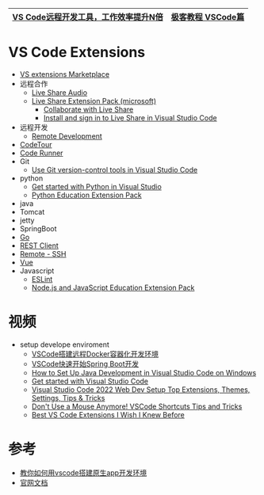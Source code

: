 



[VS Code远程开发工具，工作效率提升N倍](https://mp.weixin.qq.com/s/AR9BbYG4t8nKvhWihaEgvg)|[极客教程  VSCode篇](https://geek-docs.com/vscode)|
---|---|


# VS Code Extensions
* [VS extensions Marketplace](https://marketplace.visualstudio.com/search?target=VSCode&category=Extension%20Packs&sortBy=Installs)
* 远程合作
  * [Live Share Audio](https://marketplace.visualstudio.com/items?itemName=MS-vsliveshare.vsliveshare-audio) 
  * [Live Share Extension Pack (microsoft) ](https://www.youtube.com/watch?v=A2ceblXTBBc&list=PLj6YeMhvp2S5UgiQnBfvD7XgOMKs3O_G6&index=6)
    * [Collaborate with Live Share](https://code.visualstudio.com/learn/collaboration/live-share) 
    * [Install and sign in to Live Share in Visual Studio Code](https://docs.microsoft.com/en-us/visualstudio/liveshare/use/install-live-share-visual-studio-code)
* 远程开发
  * [Remote Development ](https://marketplace.visualstudio.com/items?itemName=ms-vscode-remote.vscode-remote-extensionpack)
* [CodeTour](https://code.visualstudio.com/learn/educators/codetour)
* [Code Runner](https://marketplace.visualstudio.com/items?itemName=formulahendry.code-runner)
* Git
  * [Use Git version-control tools in Visual Studio Code](https://docs.microsoft.com/en-us/learn/modules/use-git-from-vs-code/) 
* python
  * [Get started with Python in Visual Studio](https://docs.microsoft.com/en-us/learn/modules/python-install-vscode/) 
  * [Python Education Extension Pack](https://marketplace.visualstudio.com/items?itemName=tanhakabir.python-education-extension-pack)
* java
* Tomcat 
* jetty
* SpringBoot
* [Go](https://marketplace.visualstudio.com/items?itemName=golang.Go)
* [REST Client](https://marketplace.visualstudio.com/items?itemName=humao.rest-client) 
* [Remote - SSH](https://marketplace.visualstudio.com/items?itemName=ms-vscode-remote.remote-ssh)
* [Vue](https://marketplace.visualstudio.com/items?itemName=octref.vetur)  
* Javascript
  * [ESLint](https://marketplace.visualstudio.com/items?itemName=dbaeumer.vscode-eslint) 
  * [Node.js and JavaScript Education Extension Pack](https://marketplace.visualstudio.com/items?itemName=tanhakabir.node-js-education-extension-pack)


# 视频
* setup develope enviroment
  * [VSCode搭建远程Docker容器化开发环境](https://www.bilibili.com/video/BV1Te4y197sb?spm_id_from=333.337.search-card.all.click&vd_source=be3ac4894f8bf7883ae92030f6f7be46)
  * [VSCode快速开始Spring Boot开发](https://www.youtube.com/watch?v=gxbdoiwFfbM) 
  * [How to Set Up Java Development in Visual Studio Code on Windows ](https://www.youtube.com/watch?v=ClU9N4ub_Ko)
  * [Get started with Visual Studio Code](https://www.youtube.com/watch?v=S320N3sxinE&list=PLj6YeMhvp2S5UgiQnBfvD7XgOMKs3O_G6)
  * [Visual Studio Code 2022  Web Dev Setup  Top Extensions, Themes, Settings, Tips & Tricks](https://www.youtube.com/watch?v=fJEbVCrEMSE)
  * [Don't Use a Mouse Anymore! VSCode Shortcuts Tips and Tricks](https://www.youtube.com/watch?v=jsZoR1kkq6s)
  * [Best VS Code Extensions I Wish I Knew Before](https://www.youtube.com/watch?v=ZqW8JT1gt4U)


# 参考
* [教你如何用vscode搭建原生app开发环境](https://www.jianshu.com/p/378930364493)
* [官网文档](https://code.visualstudio.com/docs)



